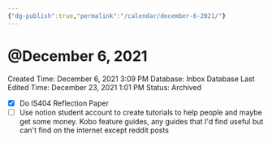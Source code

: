 ```yaml
---
{"dg-publish":true,"permalink":"/calendar/december-6-2021/"}
---
```


# @December 6, 2021

Created Time: December 6, 2021 3:09 PM
Database: Inbox Database
Last Edited Time: December 23, 2021 1:01 PM
Status: Archived

- [x]  Do IS404 Reflection Paper
- [ ]  Use notion student account to create tutorials to help people and maybe get some money. Kobo feature guides, any guides that I'd find useful but can't find on the internet except reddit posts